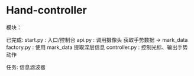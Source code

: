 # Hand-controller

模块：

已完成: 
start.py : 入口/控制台
api.py : 调用摄像头 获取手势数据 -> mark_data
factory.py : 使用 mark_data 提取深层信息
controller.py : 控制光标、输出手势动作

任务:
信息滤波器

